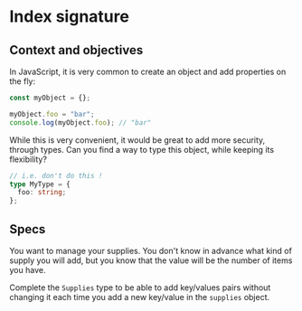 # Index signature

## Context and objectives

In JavaScript, it is very common to create an object and add properties on the fly:

```typescript
const myObject = {};

myObject.foo = "bar";
console.log(myObject.foo); // "bar"
```

While this is very convenient, it would be great to add more security, through types. Can you find a way to type this object, while keeping its flexibility?

```typescript
// i.e. don't do this !
type MyType = {
  foo: string;
};
```

## Specs

You want to manage your supplies. You don't know in advance what kind of supply you will add, but you know that the value will be the number of items you have.

Complete the `Supplies` type to be able to add key/values pairs without changing it each time you add a new key/value in the `supplies` object.
